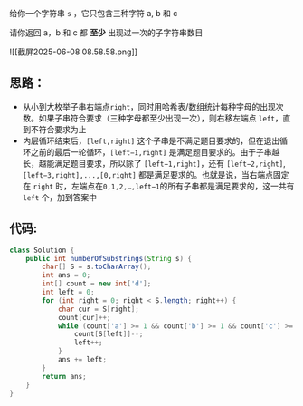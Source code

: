 
给你一个字符串 `s` ，它只包含三种字符 a, b 和 c 

请你返回 a，b 和 c 都 **至少** 出现过一次的子字符串数目

![[截屏2025-06-08 08.58.58.png]]

## 思路：

- 从小到大枚举子串右端点`right`，同时用哈希表/数组统计每种字母的出现次数。如果子串符合要求（三种字母都至少出现一次），则右移左端点 `left`，直到不符合要求为止
- 内层循环结束后，`[left,right]` 这个子串是不满足题目要求的，但在退出循环之前的最后一轮循环，`[left−1,right]` 是满足题目要求的。由于子串越长，越能满足题目要求，所以除了 `[left−1,right]`，还有 `[left−2,right]`, `[left−3,right],...,[0,right]` 都是满足要求的。也就是说，当右端点固定在 `right` 时，左端点在` 0,1,2,…,left−1 `的所有子串都是满足要求的，这一共有 `left` 个，加到答案中

## 代码:

```java
class Solution {
    public int numberOfSubstrings(String s) {
        char[] S = s.toCharArray();
        int ans = 0;
        int[] count = new int['d'];
        int left = 0;
        for (int right = 0; right < S.length; right++) {
            char cur = S[right];
            count[cur]++;
            while (count['a'] >= 1 && count['b'] >= 1 && count['c'] >= 1) {
                count[S[left]]--;
                left++;
            }
            ans += left;
        }
        return ans;
    }
}
```


